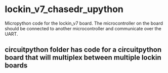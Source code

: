 # lockin_v7_chasedr_upython
Micropython code for the lockin_v7 board.
The microcontroller on the board should be connected to another microcontroller and communicate over the UART.

## circuitpython folder has code for a circuitpython board that will multiplex between multiple lockin boards
